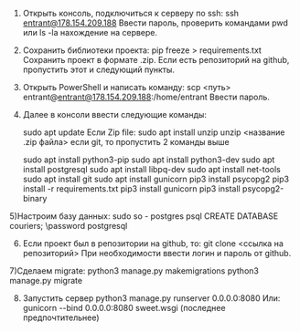 1) Открыть консоль, подключиться к серверу по ssh:
	ssh entrant@178.154.209.188
Ввести пароль, проверить командами pwd или ls -la нахождение на сервере.

2) Сохранить библиотеки проекта:
	pip freeze > requirements.txt 
Сохранить проект в формате .zip. Если есть репозиторий на github, пропустить этот и следующий пункты.

3) Открыть PowerShell и написать команду:
	scp <путь> entrant@entrant@178.154.209.188:/home/entrant
Ввести пароль. 

4) Далее в консоли ввести следующие команды:
	
	sudo apt update
	Если Zip file:
		sudo apt install unzip
		unzip <название .zip файла> 
	если git, то пропустить 2 команды выше

	sudo apt install python3-pip
	sudo apt install python3-dev
	sudo apt install postgresql
	sudo apt install libpq-dev
	sudo apt install net-tools
	sudo apt install git
	sudo apt install gunicorn
	pip3 install psycopg2
	pip3 install -r requirements.txt
	pip3 install gunicorn
	pip3 install psycopg2-binary

5)Настроим базу данных:
	sudo so - postgres
	psql
	CREATE DATABASE couriers;
	\password
	postgresql

6) Если проект был в репозитории на github, то:
	git clone <ссылка на репозиторий>
При необходимости ввести логин и пароль от github.

7)Сделаем migrate:
	python3 manage.py makemigrations
	python3 manage.py migrate

8) Запустить сервер 
	python3 manage.py runserver 0.0.0.0:8080
Или:
	gunicorn --bind 0.0.0.0:8080 sweet.wsgi
	(последнее предпочтительнее)
	
	
